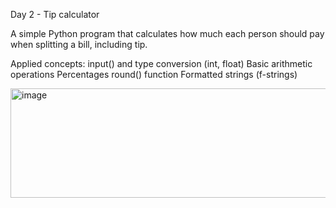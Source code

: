Day 2 - Tip calculator

A simple Python program that calculates how much each person should pay when splitting a bill, including tip.

Applied concepts:
    input() and type conversion (int, float)
    Basic arithmetic operations
    Percentages
    round() function
    Formatted strings (f-strings)

<img width="667" height="175" alt="image" src="https://github.com/user-attachments/assets/0170acb1-bb18-46b9-80a8-6e05a2647aed" />
